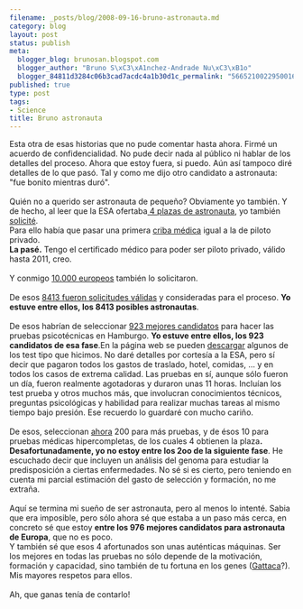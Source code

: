 ```yaml
--- 
filename: _posts/blog/2008-09-16-bruno-astronauta.md
category: blog
layout: post
status: publish
meta: 
  blogger_blog: brunosan.blogspot.com
  blogger_author: "Bruno S\xC3\xA1nchez-Andrade Nu\xC3\xB1o"
  blogger_84811d3284c06b3cad7acdc4a1b30d1c_permalink: "5665210022950016018"
published: true
type: post
tags: 
- Science
title: Bruno astronauta
---
```

Esta otra de esas historias que no pude comentar hasta ahora. Firmé un acuerdo de confidencialidad. No pude decir nada al público ni hablar de los detalles del proceso. Ahora que estoy fuera, si puedo. Aún así tampoco diré detalles de lo que pasó. Tal y como me dijo otro candidato a astronauta: "fue bonito mientras duró".<br /><br />Quién no a querido ser astronauta de pequeño? Obviamente yo también. Y de hecho, al leer que la ESA ofertaba<a href="https://www.esa.int/SPECIALS/Astronaut_Selection/index.html"> 4 plazas de astronauta</a>, yo también <a href="https://astrosel.esa.int/Login.aspx">solicité</a>. <br />Para ello había que pasar una primera <a href="https://www.esa.int/SPECIALS/Astronaut_Selection/SEM9GYPJCFF_0.html">criba médica</a> igual a la de piloto privado.<br /><span style="font-weight:bold;">La pasé.</span> Tengo el certificado médico para poder ser piloto privado, válido hasta 2011, creo.<br /><br />Y conmigo <a href="https://www.esa.int/SPECIALS/Astronaut_Selection/SEM3ZTRHKHF_0.html">10.000 europeos</a> también lo solicitaron.<br /><br />De esos <a href="https://www.esa.int/SPECIALS/Astronaut_Selection/SEM3ZTRHKHF_0.html">8413 fueron solicitudes válidas</a> y consideradas para el proceso. <span style="font-weight:bold;">Yo estuve entre ellos, los 8413 posibles astronautas</span>.<br /><br />De esos habrían de seleccionar <a href="https://www.elpais.com/articulo/sociedad/Quiere/ser/astronauta/elpepisoc/20080824elpepisoc_1/Tes">923 mejores candidatos</a> para hacer las pruebas psicotécnicas en Hamburgo. <span style="font-weight:bold;">Yo estuve entre ellos, los 923 candidatos de esa fase</span>.En la página web se pueden <a href="https://webservices.esa.int/eas/sampletest/">descargar</a> algunos de los test tipo que hicimos. No daré detalles por cortesía a la ESA, pero sí decir que pagaron todos los gastos de traslado, hotel, comidas, ... y en todos los casos de extrema calidad. Las pruebas en sí, aunque sólo fueron un día, fueron realmente agotadoras y duraron unas 11 horas. Incluían los test prueba y otros muchos más, que involucran conocimientos técnicos, preguntas psicológicas y habilidad para realizar muchas tareas al mismo tiempo bajo presión.  Ese recuerdo lo guardaré con mucho cariño.<br /><br />De esos, seleccionan <a href="https://www.esa.int/SPECIALS/Astronaut_Selection/SEMAIXRHKHF_0.html">ahora</a> 200 para más pruebas, y de ésos 10 para pruebas médicas hipercompletas, de los cuales 4 obtienen la plaza<span style="font-weight:bold;">. Desafortunadamente, yo no estoy entre los 2oo de la siguiente fase</span>. He escuchado decir que incluyen un análisis del genoma para estudiar la predisposición a ciertas enfermedades. No sé si es cierto, pero teniendo en cuenta mi parcial estimación del gasto de selección y formación, no me extraña.<br /><br />Aquí se termina mi sueño de ser astronauta, pero al menos lo intenté. Sabia que era imposible, pero sólo ahora sé que estaba a un paso más cerca, en concreto sé que estoy <span style="font-weight:bold;">entre los 976 mejores candidatos para astronauta de Europa</span>, que no es poco.<br />Y también sé que esos 4 afortunados son unas auténticas máquinas. Ser los mejores en todas las pruebas no sólo depende de la motivación, formación y capacidad, sino también de tu fortuna en los genes (<a href="https://www.imdb.com/title/tt0119177/">Gattaca</a>?). Mis mayores respetos para ellos.<br /><br />Ah, que ganas tenía de contarlo!
